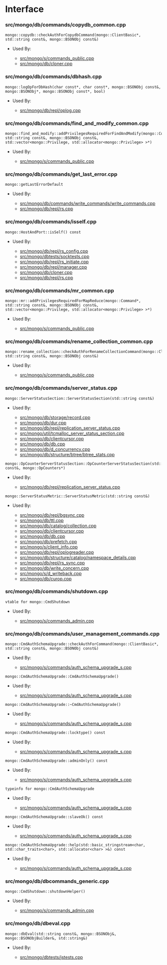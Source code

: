 
# Interface

### src/mongo/db/commands/copydb\_common.cpp

<div></div>

    mongo::copydb::checkAuthForCopydbCommand(mongo::ClientBasic*, std::string const&, mongo::BSONObj const&)

- Used By:

    - [src/mongo/s/commands\_public.cpp](../../../sharding)
    - [src/mongo/db/cloner.cpp](../../../storage\_layer\_structure)

### src/mongo/db/commands/dbhash.cpp

<div></div>

    mongo::logOpForDbHash(char const*, char const*, mongo::BSONObj const&, mongo::BSONObj*, mongo::BSONObj const*, bool)

- Used By:

    - [src/mongo/db/repl/oplog.cpp](../../../replication)

### src/mongo/db/commands/find\_and\_modify\_common.cpp

<div></div>

    mongo::find_and_modify::addPrivilegesRequiredForFindAndModify(mongo::Command*, std::string const&, mongo::BSONObj const&, std::vector<mongo::Privilege, std::allocator<mongo::Privilege> >*)

- Used By:

    - [src/mongo/s/commands\_public.cpp](../../../sharding)

### src/mongo/db/commands/get\_last\_error.cpp

<div></div>

    mongo::getLastErrorDefault

- Used By:

    - [src/mongo/db/commands/write\_commands/write\_commands.cpp](../../../new\_wire\_protocol\_write\_commands)
    - [src/mongo/db/repl/rs.cpp](../../../replication)

### src/mongo/db/commands/isself.cpp

<div></div>

    mongo::HostAndPort::isSelf() const

- Used By:

    - [src/mongo/db/repl/rs\_config.cpp](../../../replication)
    - [src/mongo/dbtests/socktests.cpp](../../../unit\_tests)
    - [src/mongo/db/repl/rs\_initiate.cpp](../../../replication)
    - [src/mongo/db/repl/manager.cpp](../../../replication)
    - [src/mongo/db/cloner.cpp](../../../storage\_layer\_structure)
    - [src/mongo/db/repl/rs.cpp](../../../replication)

### src/mongo/db/commands/mr\_common.cpp

<div></div>

    mongo::mr::addPrivilegesRequiredForMapReduce(mongo::Command*, std::string const&, mongo::BSONObj const&, std::vector<mongo::Privilege, std::allocator<mongo::Privilege> >*)

- Used By:

    - [src/mongo/s/commands\_public.cpp](../../../sharding)

### src/mongo/db/commands/rename\_collection\_common.cpp

<div></div>

    mongo::rename_collection::checkAuthForRenameCollectionCommand(mongo::ClientBasic*, std::string const&, mongo::BSONObj const&)

- Used By:

    - [src/mongo/s/commands\_public.cpp](../../../sharding)

### src/mongo/db/commands/server\_status.cpp

<div></div>

    mongo::ServerStatusSection::ServerStatusSection(std::string const&)

- Used By:

    - [src/mongo/db/storage/record.cpp](../../../storage\_layer\_structure)
    - [src/mongo/db/dur.cpp](../../../journaling)
    - [src/mongo/db/repl/replication\_server\_status.cpp](../../../replication)
    - [src/mongo/util/tcmalloc\_server\_status\_section.cpp](../../../utilities)
    - [src/mongo/db/clientcursor.cpp](../../../client\_and\_operation\_tracking)
    - [src/mongo/db/db.cpp](../../../mongos\_and\_mongod\_mains)
    - [src/mongo/db/d\_concurrency.cpp](../../../concurrency)
    - [src/mongo/db/structure/btree/btree\_stats.cpp](../../../storage\_layer\_structure)

<div></div>

    mongo::OpCounterServerStatusSection::OpCounterServerStatusSection(std::string const&, mongo::OpCounters*)

- Used By:

    - [src/mongo/db/repl/replication\_server\_status.cpp](../../../replication)

<div></div>

    mongo::ServerStatusMetric::ServerStatusMetric(std::string const&)

- Used By:

    - [src/mongo/db/repl/bgsync.cpp](../../../replication)
    - [src/mongo/db/ttl.cpp](../../../indexing)
    - [src/mongo/db/catalog/collection.cpp](../../../storage\_layer\_structure)
    - [src/mongo/db/clientcursor.cpp](../../../client\_and\_operation\_tracking)
    - [src/mongo/db/db.cpp](../../../mongos\_and\_mongod\_mains)
    - [src/mongo/db/prefetch.cpp](../../../page\_fault\_utilities)
    - [src/mongo/s/client\_info.cpp](../../../client\_and\_operation\_tracking)
    - [src/mongo/db/repl/oplogreader.cpp](../../../replication)
    - [src/mongo/db/structure/catalog/namespace\_details.cpp](../../../storage\_layer\_structure)
    - [src/mongo/db/repl/rs\_sync.cpp](../../../replication)
    - [src/mongo/db/write\_concern.cpp](../../../replication)
    - [src/mongo/s/d\_writeback.cpp](../../../sharding)
    - [src/mongo/db/curop.cpp](../../../client\_and\_operation\_tracking)

### src/mongo/db/commands/shutdown.cpp

<div></div>

    vtable for mongo::CmdShutdown

- Used By:

    - [src/mongo/s/commands\_admin.cpp](../../../sharding)

### src/mongo/db/commands/user\_management\_commands.cpp

<div></div>

    mongo::CmdAuthSchemaUpgrade::checkAuthForCommand(mongo::ClientBasic*, std::string const&, mongo::BSONObj const&)

- Used By:

    - [src/mongo/s/commands/auth\_schema\_upgrade\_s.cpp](../../../sharding)

<div></div>

    mongo::CmdAuthSchemaUpgrade::CmdAuthSchemaUpgrade()

- Used By:

    - [src/mongo/s/commands/auth\_schema\_upgrade\_s.cpp](../../../sharding)

<div></div>

    mongo::CmdAuthSchemaUpgrade::~CmdAuthSchemaUpgrade()

- Used By:

    - [src/mongo/s/commands/auth\_schema\_upgrade\_s.cpp](../../../sharding)

<div></div>

    mongo::CmdAuthSchemaUpgrade::locktype() const

- Used By:

    - [src/mongo/s/commands/auth\_schema\_upgrade\_s.cpp](../../../sharding)

<div></div>

    mongo::CmdAuthSchemaUpgrade::adminOnly() const

- Used By:

    - [src/mongo/s/commands/auth\_schema\_upgrade\_s.cpp](../../../sharding)

<div></div>

    typeinfo for mongo::CmdAuthSchemaUpgrade

- Used By:

    - [src/mongo/s/commands/auth\_schema\_upgrade\_s.cpp](../../../sharding)

<div></div>

    mongo::CmdAuthSchemaUpgrade::slaveOk() const

- Used By:

    - [src/mongo/s/commands/auth\_schema\_upgrade\_s.cpp](../../../sharding)

<div></div>

    mongo::CmdAuthSchemaUpgrade::help(std::basic_stringstream<char, std::char_traits<char>, std::allocator<char> >&) const

- Used By:

    - [src/mongo/s/commands/auth\_schema\_upgrade\_s.cpp](../../../sharding)

### src/mongo/db/dbcommands\_generic.cpp

<div></div>

    mongo::CmdShutdown::shutdownHelper()

- Used By:

    - [src/mongo/s/commands\_admin.cpp](../../../sharding)

### src/mongo/db/dbeval.cpp

<div></div>

    mongo::dbEval(std::string const&, mongo::BSONObj&, mongo::BSONObjBuilder&, std::string&)

- Used By:

    - [src/mongo/dbtests/jstests.cpp](../../../unit\_tests)
